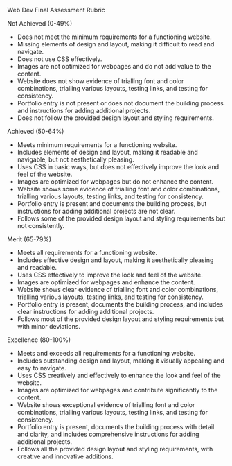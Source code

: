 Web Dev Final Assessment Rubric

Not Achieved (0-49%)

- Does not meet the minimum requirements for a functioning website.
- Missing elements of design and layout, making it difficult to read and navigate.
- Does not use CSS effectively.
- Images are not optimized for webpages and do not add value to the content.
-    Website does not show evidence of trialling font and color combinations, trialling various layouts, testing links, and testing for consistency.
-  Portfolio entry is not present or does not document the building process and instructions for adding additional projects.
-    Does not follow the provided design layout and styling requirements.

Achieved (50-64%)

-  Meets minimum requirements for a functioning website.
-  Includes elements of design and layout, making it readable and navigable, but not aesthetically pleasing.
-  Uses CSS in basic ways, but does not effectively improve the look and feel of the website.
-  Images are optimized for webpages but do not enhance the content.
-  Website shows some evidence of trialling font and color combinations, trialling various layouts, testing links, and testing for consistency.
-  Portfolio entry is present and documents the building process, but instructions for adding additional projects are not clear.
-  Follows some of the provided design layout and styling requirements but not consistently.

Merit (65-79%)

- Meets all requirements for a functioning website.
- Includes effective design and layout, making it aesthetically pleasing and readable.
- Uses CSS effectively to improve the look and feel of the website.
- Images are optimized for webpages and enhance the content.
- Website shows clear evidence of trialling font and color combinations, trialling various layouts, testing links, and testing for consistency.
- Portfolio entry is present, documents the building process, and includes clear instructions for adding additional projects.
- Follows most of the provided design layout and styling requirements but with minor deviations.

Excellence (80-100%)

- Meets and exceeds all requirements for a functioning website.
- Includes outstanding design and layout, making it visually appealing and easy to navigate.
- Uses CSS creatively and effectively to enhance the look and feel of the website.
- Images are optimized for webpages and contribute significantly to the content.
- Website shows exceptional evidence of trialling font and color combinations, trialling various layouts, testing links, and testing for consistency.
- Portfolio entry is present, documents the building process with detail and clarity, and includes comprehensive instructions for adding additional projects.
- Follows all the provided design layout and styling requirements, with creative and innovative additions.